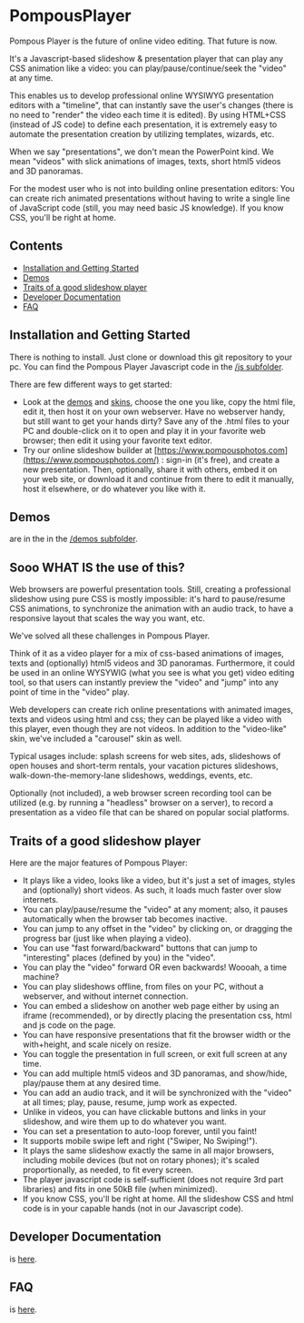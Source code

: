 # PompousPlayer
Pompous Player is the future of online video editing. That future is now.

It's a Javascript-based slideshow &amp; presentation player that can play any CSS animation like a video: you can play/pause/continue/seek the "video" at any time. 

This enables us to develop professional online WYSIWYG presentation editors with a "timeline", that can instantly save the user's changes (there is no need to "render" the video each time it is edited). 
By using HTML+CSS (instead of JS code) to define each presentation, it is extremely easy to automate the presentation creation by utilizing templates, wizards, etc.

When we say "presentations", we don't mean the PowerPoint kind. We mean "videos" with slick animations of images, texts, short html5 videos and 3D panoramas.

For the modest user who is not into building online presentation editors: You can create rich animated presentations without having to write a single line of JavaScript code (still, you may need basic JS knowledge). If you know CSS, you'll be right at home. 

## Contents
* [Installation and Getting Started](#installation-and-getting-started)
* [Demos](#demos)
* [Traits of a good slideshow player](#traits-of-a-good-slideshow-player)
* [Developer Documentation](#developer-documentation)
* [FAQ](#faq)

## Installation and Getting Started
There is nothing to install. Just clone or download this git repository to your pc. You can find the Pompous Player Javascript code in the [/js subfolder](https://github.com/TorZidan/PompousPlayer/tree/master/js). 

There are few different ways to get started:
- Look at the [demos](https://github.com/TorZidan/PompousPlayer/tree/master/demos) and [skins](https://github.com/TorZidan/PompousPlayer/tree/master/skins), choose the one you like, copy the html file, edit it, then host it on your own webserver. Have no webserver handy, but still want to get your hands dirty? Save any of the .html files to your PC and double-click on it to open and play it in your favorite web browser; then edit it using your favorite text editor. 
- Try our online slideshow builder at [https://www.pompousphotos.com](https://www.pompousphotos.com/) : sign-in (it's free), and create a new presentation. Then, optionally, share it with others, embed it on your web site, or download it and continue from there to edit it manually, host it elsewhere, or do whatever you like with it.

## Demos
are in the in the [/demos subfolder](https://github.com/TorZidan/PompousPlayer/tree/master/demos). 

## Sooo WHAT IS the use of this?
Web browsers are powerful presentation tools. Still, creating a professional slideshow using pure CSS is mostly impossible: it's hard to pause/resume CSS animations, to synchronize the animation with an audio track, to have a responsive layout that scales the way you want, etc.

We've solved all these challenges in Pompous Player. 

Think of it as a video player for a mix of css-based animations of images, texts and (optionally) html5 videos and 3D panoramas.
Furthermore, it could be used in an online WYSYWIG (what you see is what you get) video editing tool, so that users can instantly preview the "video" and "jump" into any point of time in the "video" play.

Web developers can create rich online presentations with animated images, texts and videos using html and css; they can be played like a video with this player, even though they are not videos.
In addition to the "video-like" skin, we've included a "carousel" skin as well.

Typical usages include: splash screens for web sites, ads, slideshows of open houses and short-term rentals, your vacation pictures slideshows, walk-down-the-memory-lane slideshows, weddings, events, etc.

Optionally (not included), a web browser screen recording tool can be utilized (e.g. by running a "headless" browser on a server), to record a presentation as a video file that can be shared on popular social platforms.

## Traits of a good slideshow player
Here are the major features of Pompous Player:
- It plays like a video, looks like a video, but it's just a set of images, styles and (optionally) short videos. As such, it loads much faster over slow internets.
- You can play/pause/resume the "video" at any moment; also, it pauses automatically when the browser tab becomes inactive.
- You can jump to any offset in the "video" by clicking on, or dragging the progress bar (just like when playing a video).
- You can use "fast forward/backward" buttons that can jump to "interesting" places (defined by you) in the "video".
- You can play the "video" forward OR even backwards! Woooah, a time machine?
- You can play slideshows offline, from files on your PC, without a webserver, and without internet connection.
- You can embed a slideshow on another web page either by using an iframe (recommended), or by directly placing the presentation css, html and js code on the page.
- You can have responsive presentations that fit the browser width or the with+height, and scale nicely on resize.
- You can toggle the presentation in full screen, or exit full screen at any time.
- You can add multiple html5 videos and 3D panoramas, and show/hide, play/pause them at any desired time.
- You can add an audio track, and it will be synchronized with the "video" at all times; play, pause, resume, jump work as expected.
- Unlike in videos, you can have clickable buttons and links in your slideshow, and wire them up to do whatever you want.
- You can set a presentation to auto-loop forever, until you faint!
- It supports mobile swipe left and right ("Swiper, No Swiping!").
- It plays the same slideshow exactly the same in all major browsers, including mobile devices (but not on rotary phones); it's scaled proportionally, as needed, to fit every screen.
- The player javascript code is self-sufficient (does not require 3rd part libraries) and fits in one 50kB file (when minimized).
- If you know CSS, you'll be right at home. All the slideshow CSS and html code is in your capable hands (not in our Javascript code).

## Developer Documentation

is [here](DOCUMENTATION.md).

## FAQ
is [here](FAQ.md).

